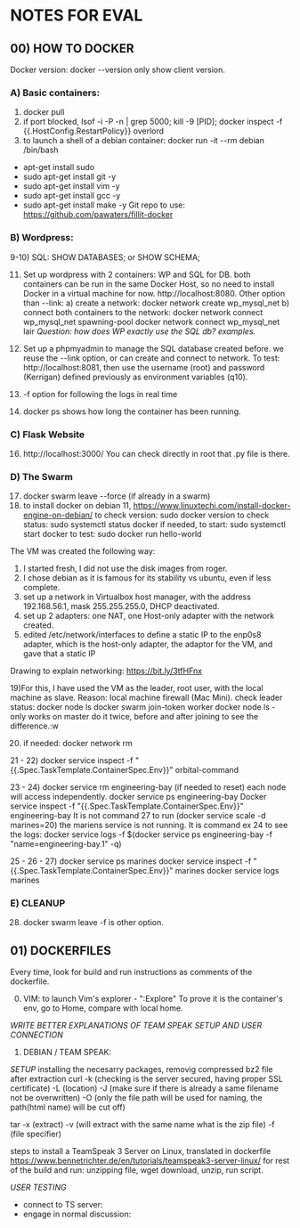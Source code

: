 # NOTES FOR EVAL

## 00) HOW TO DOCKER
Docker version: docker --version only show client version.

### A) Basic containers:
1) docker pull
3) if port blocked, lsof -i -P -n | grep 5000; kill -9 [PID]; 
 docker inspect -f {{.HostConfig.RestartPolicy}} overlord
6) to launch a shell of a debian container: docker run -it --rm debian /bin/bash
- apt-get install sudo
- sudo apt-get install git -y
- sudo apt-get install vim -y 
- sudo apt-get install gcc -y
- sudo apt-get install make -y
Git repo to use: https://github.com/pawaters/fillit-docker

### B) Wordpress:
9-10) SQL: SHOW DATABASES; or SHOW SCHEMA;

11) Set up wordpress with 2 containers: WP and SQL for DB.
both containers can be run in the same Docker Host, so no need to install Docker in a virtual machine for now. http://localhost:8080.
Other option than --link: 
a) create a network: docker network create wp_mysql_net
b) connect both containers to the network: 
docker network connect wp_mysql_net spawning-pool
docker network connect wp_mysql_net lair
*Question: how does WP exactly use the SQL db? examples.*

12) Set up a phpmyadmin to manage the SQL database created before.
we reuse the --link option, or can create and connect to network.
To test: http://localhost:8081, then use the username (root) and password (Kerrigan) defined previously as environment variables (q10).

13) -f option for following the logs in real time

15) docker ps shows how long the container has been running.

### C) Flask Website

16) http://localhost:3000/
You can check directly in root that .py file is there.

### D) The Swarm

17) docker swarm leave --force (if already in a swarm)
18) to install docker on debian 11, https://www.linuxtechi.com/install-docker-engine-on-debian/
to check version: sudo docker version
to check status: sudo systemctl status docker
if needed, to start: sudo systemctl start docker
to test: sudo docker run hello-world

The VM was created the following way:
1) I started fresh, I did not use the disk images from roger.
2) I chose debian as it is famous for its stability vs ubuntu, even if less complete.
3) set up a network in Virtualbox host manager, with the address 192.168.56.1, mask 255.255.255.0, DHCP deactivated. 
4) set up 2 adapters: one NAT, one Host-only adapter with the network created.
5) edited /etc/network/interfaces to define a static IP to the enp0s8 adapter, which is the host-only adapter, the adaptor for the VM, and gave that a static IP

Drawing to explain networking: https://bit.ly/3tfHFnx

19)For this, I have used the VM as the leader, root user, with the local machine as slave.
Reason: local machine firewall (Mac Mini). 
check leader status: docker node ls
docker swarm join-token worker
docker node ls -  only works on master
do it twice, before and after joining to see the difference.:w

20) if needed: docker network rm

21 - 22) docker service inspect -f "{{.Spec.TaskTemplate.ContainerSpec.Env}}" orbital-command

23 - 24) docker service rm engineering-bay (if needed to reset)
each node will access independently.
docker service ps engineering-bay
Docker service inspect -f "{{.Spec.TaskTemplate.ContainerSpec.Env}}" engineering-bay
It is not command 27 to run (docker service scale -d marines=20) the mariens service is not running.
It is command ex 24 to see the logs: docker service logs -f $(docker service ps engineering-bay -f "name=engineering-bay.1" -q)

25 - 26 - 27) docker service ps marines
docker service inspect -f "{{.Spec.TaskTemplate.ContainerSpec.Env}}" marines
docker service logs marines

### E) CLEANUP
28) docker swarm leave -f is other option.

## 01) DOCKERFILES
Every time, look for build and run instructions as comments of the dockerfile.

00) VIM: to launch Vim's explorer - ":Explore"
To prove it is the container's env, go to Home, compare with local home.

*WRITE BETTER EXPLANATIONS OF TEAM SPEAK SETUP AND USER CONNECTION*
01) DEBIAN / TEAM SPEAK: 

*SETUP*
installing the necesarry packages, removig compressed bz2 file after extraction
 curl	-k (checking is the server secured, having proper SSL certificate)
	-L (location)
	-J (make sure if there is already a same filename not be overwritten)
	-O (only the file path will be used for naming, the path(html name) will be cut off)

tar	-x (extract)
		-v (will extract with the same name what is the zip file)
		-f (file specifier)

steps to install a TeamSpeak 3 Server on Linux, translated in dockerfile
https://www.bennetrichter.de/en/tutorials/teamspeak3-server-linux/ for rest of the build and run: unzipping file, wget download, unzip, run script.

*USER TESTING*
- connect to TS server:
- engage in normal discussion:
